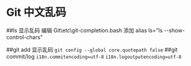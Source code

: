 # Git 中文乱码

##ls 显示乱码
  编辑 Git\etc\git-completion.bash 
  添加 alias ls="ls --show-control-chars" 

##git add 显示乱码
  `git config --global core.quotepath false`
##git commit/log 
  `i18n.commitencoding=utf-8`
  `i18n.logoutputencoding=utf-8`
